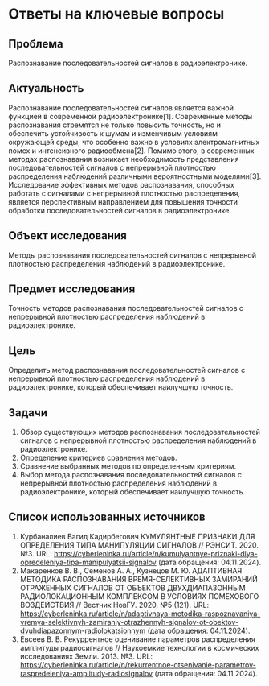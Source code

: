 # Ответы на ключевые вопросы
## Проблема
Распознавание последовательностей сигналов в радиоэлектронике.

## Актуальность
Распознавание последовательностей сигналов является важной функцией в современной радиоэлектронике[1]. Современные методы распознавания стремятся не только повысить точность, но и обеспечить устойчивость к шумам и изменчивым условиям окружающей среды, что особенно важно в условиях электромагнитных помех и интенсивного радиообмена[2]. Помимо этого, в современных методах распознавания возникает необходимость представления последовательностей сигналов с непрерывной плотностью распределения наблюдений различными вероятностными моделями[3]. Исследование эффективных методов распознавания, способных работать с сигналами с непрерывной плотностью распределения, является перспективным направлением для повышения точности обработки последовательностей сигналов в радиоэлектронике.

## Объект исследования
Методы распознавания последовательностей сигналов с непрерывной плотностью распределения наблюдений в радиоэлектронике.

## Предмет исследования
Точность методов распознавания последовательностей сигналов с непрерывной плотностью распределения наблюдений в радиоэлектронике.

## Цель
Определить метод распознавания последовательностей сигналов с непрерывной плотностью распределения наблюдений в радиоэлектронике, который обеспечивает наилучшую точность.

## Задачи
1. Обзор существующих методов распознавания последовательностей сигналов с непрерывной плотностью распределения наблюдений в радиоэлектронике.
2. Определение критериев сравнения методов.
3. Сравнение выбранных методов по определенным критериям.
4. Выбор метода распознавания последовательностей сигналов с непрерывной плотностью распределения наблюдений в радиоэлектронике, который обеспечивает наилучшую точность.

## Список использованных источников
1. Курбаналиев Вагид Кадирбегович КУМУЛЯНТНЫЕ ПРИЗНАКИ ДЛЯ ОПРЕДЕЛЕНИЯ ТИПА МАНИПУЛЯЦИИ СИГНАЛОВ // РЭНСИТ. 2020. №3. URL: https://cyberleninka.ru/article/n/kumulyantnye-priznaki-dlya-opredeleniya-tipa-manipulyatsii-signalov (дата обращения: 04.11.2024).
2. Макаренков В. В., Семенов А. А., Кузнецов М. Ю. АДАПТИВНАЯ МЕТОДИКА РАСПОЗНАВАНИЯ ВРЕМЯ-СЕЛЕКТИВНЫХ ЗАМИРАНИЙ ОТРАЖЕННЫХ СИГНАЛОВ ОТ ОБЪЕКТОВ ДВУХДИАПАЗОННЫМ РАДИОЛОКАЦИОННЫМ КОМПЛЕКСОМ В УСЛОВИЯХ ПОМЕХОВОГО ВОЗДЕЙСТВИЯ // Вестник НовГУ. 2020. №5 (121). URL: https://cyberleninka.ru/article/n/adaptivnaya-metodika-raspoznavaniya-vremya-selektivnyh-zamiraniy-otrazhennyh-signalov-ot-obektov-dvuhdiapazonnym-radiolokatsionnym (дата обращения: 04.11.2024).
3. Евсеев В. В. Рекуррентное оценивание параметров распределения амплитуды радиосигналов // Наукоемкие технологии в космических исследованиях Земли. 2013. №3. URL: https://cyberleninka.ru/article/n/rekurrentnoe-otsenivanie-parametrov-raspredeleniya-amplitudy-radiosignalov (дата обращения: 04.11.2024).
